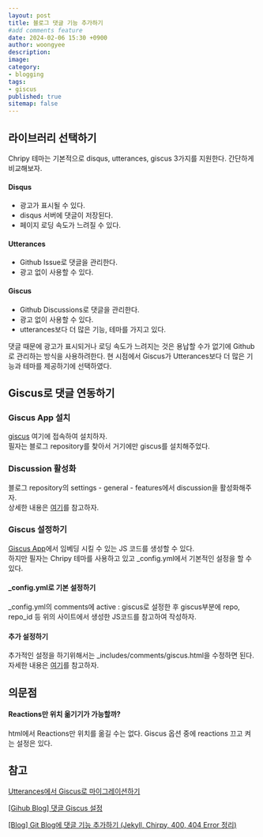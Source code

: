```yaml
---
layout: post
title: 블로그 댓글 기능 추가하기
#add comments feature
date: 2024-02-06 15:30 +0900
author: woongyee
description:
image:
category:
- blogging
tags:
- giscus
published: true
sitemap: false
---
```

## 라이브러리 선택하기
Chripy 테마는 기본적으로 disqus, utterances, giscus 3가지를 지원한다. 간단하게 비교해보자.

#### Disqus  
- 광고가 표시될 수 있다.   
- disqus 서버에 댓글이 저장된다.
- 페이지 로딩 속도가 느려질 수 있다.

#### Utterances
- Github Issue로 댓글을 관리한다.
- 광고 없이 사용할 수 있다. 

#### Giscus
- Github Discussions로 댓글을 관리한다.
- 광고 없이 사용할 수 있다.
- utterances보다 더 많은 기능, 테마를 가지고 있다.

댓글 때문에 광고가 표시되거나 로딩 속도가 느려지는 것은 용납할 수가 없기에 Github로 관리하는 방식을 사용하려한다. 현 시점에서 Giscus가 Utterances보다 더 많은 기능과 테마를 제공하기에 선택하였다.

## Giscus로 댓글 연동하기

### Giscus App 설치
[giscus](https://github.com/apps/giscus) 여기에 접속하여 설치하자.   
필자는 블로그 repository를 찾아서 거기에만 giscus를 설치해주었다.

### Discussion 활성화
블로그 repository의 settings - general - features에서 discussion을 활성화해주자.  
상세한 내용은 [여기](https://jojoldu.tistory.com/704)를 참고하자.

### Giscus 설정하기
[Giscus App](https://giscus.app/)에서 임베딩 시킬 수 있는 JS 코드를 생성할 수 있다.  
하지만 필자는 Chripy 테마를 사용하고 있고 _config.yml에서 기본적인 설정을 할 수 있다.

#### _config.yml로 기본 설정하기
_config.yml의 comments에 active : giscus로 설정한 후 giscus부분에 repo, repo_id 등 위의 사이트에서 생성한 JS코드를 참고하여 작성하자. 

#### 추가 설정하기
추가적인 설정을 하기위해서는 _includes/comments/giscus.html을 수정하면 된다.   
자세한 내용은 [여기](https://da-in.github.io/posts/Blog-Comments)를 참고하자. 

## 의문점
#### Reactions만 위치 옮기기가 가능할까?  
html에서 Reactions만 위치를 옮길 수는 없다.
Giscus 옵션 중에 reactions 끄고 켜는 설정은 있다. 



## 참고
[Utterances에서 Giscus로 마이그레이션하기](https://jojoldu.tistory.com/704)

[[Gihub Blog] 댓글 Giscus 설정](https://jihwan98.github.io/posts/giscus-%EC%84%A4%EC%A0%95/)


[[Blog] Git Blog에 댓글 기능 추가하기 (Jekyll, Chirpy, 400, 404 Error 정리)](https://da-in.github.io/posts/Blog-Comments/)  